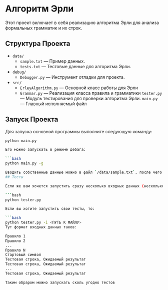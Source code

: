 # Алгоритм Эрли

Этот проект включает в себя реализацию алгоритма Эрли для анализа формальных грамматик и их строк.

## Структура Проекта

- `data/`
  - `sample.txt` — Пример данных.
  - `tests.txt` — Тестовые данные для алгоритма Эрли.
- `debug/`
  - `Debugger.py` — Инструмент отладки для проекта.
- `src/`
  - `ErleyAlgorithm.py` — Основной класс работы для Эрли
  - `Grammar.py` — Реализация класса правила и грамматики
`tester.py` — Модуль тестирования для проверки алгоритма Эрли.
`main.py` — Главный исполняемый файл
## Запуск Проекта

Для запуска основной программы выполните следующую команду:

```bash
python main.py

Его можно запускать в режиме дебага:

```bash
python main.py -g

Вводить собственные данные можно в файл `/data/sample.txt`, после чего программу можно запускать превычным способом
## Тесты

Если же вам хочется запустить сразу несколько входных данных (несколько грамматик, например), то в /data хранятся юнит-тесты, которыми можно протестировать алгоритм

```bash
python tester.py

Если вы хотите запустить свои тесты, то:

```bash
python tester.py -i <ПУТЬ К ФАЙЛУ>
Тут формат входных данных таков:

Правило 1
Правило 2
...
Правило N
Стартовый символ
Тестовая строка, Ожидаемый результат
Тестовая строка, Ожидаемый результат
...
Тестовая строка, Ожидаемый результат

Таким обраpом можно запускать сколь угодно тестов

